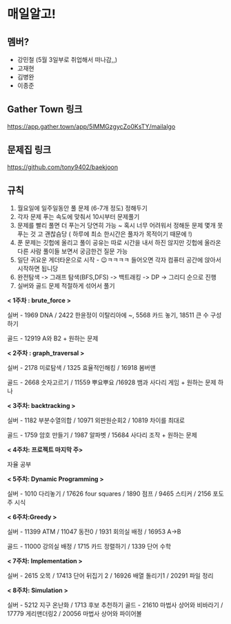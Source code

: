 # 매일알고!

## 멤버?

- 강민철 (5월 3일부로 취업해서 떠나감,,)
- 고재현
- 김병완
- 이종준


## Gather Town 링크

https://app.gather.town/app/5lMMGzgycZo0KsTY/mailalgo


## 문제집 링크
https://github.com/tony9402/baekjoon

## 규칙

1. 월요일에 일주일동안 풀 문제 (6-7개 정도) 정해두기
2. 각자 문제 푸는 속도에 맞춰서 10시부터 문제풀기
3. 문제를 빨리 풀면 더 푸는거 당연히 가능 ~ 혹시 너무 어려워서 정해둔 문제 몇개 못푸는 것 고 괜찮슴당 ( 하루에 최소 한시간은 풀자가 목적이기 때문에 !) 
4. 푼 문제는 깃헙에 올리고 풀이 공유는 따로 시간을 내서 하진 않지만 깃헙에 올라온 다른 사람 풀이들 보면서 궁금한건 질문 가능
5. 일단 귀요운 게더타운으로 시작 - 😉ㅋㅋㅋㅋ 들어오면 각자 컴퓨터 공간에 앉아서 시작하면 됩니당 
6. 완전탐색 -> 그래프 탐색(BFS,DFS) -> 백트래킹 -> DP -> 그리디 순으로 진행
7. 실버와 골드 문제 적절하게 섞어서 풀기



**< 1주차 : brute_force >**

실버 - 1969 DNA / 2422 한윤정이 이탈리아에 ~, 5568 카드 놓기, 18511 큰 수 구성하기

골드 - 12919 A와 B2 + 원하는 문제



**< 2주차 : graph_traversal >**

실버 - 2178 미로탐색 / 1325 효율적인해킹 / 16918 봄버맨

골드 - 2668 숫자고르기 / 11559 뿌요뿌요 /16928 뱀과 사다리 게임 + 원하는 문제 하나



**< 3주차: backtracking >**

실버 - 1182 부분수열의합 / 10971 외판원순회2 / 10819 차이를 최대로

골드 - 1759 암호 만들기 / 1987 알파벳 / 15684 사다리 조작 + 원하는 문제



**< 4주차: 프로젝트 마지막 주>**

자율 공부



**< 5주차: Dynamic Programming >**

실버 - 1010 다리놓기 / 17626 four squares / 1890 점프 / 9465 스티커 / 2156 포도주 시식



**< 6주차:Greedy >**

실버 - 11399 ATM / 11047 동전0 / 1931 회의실 배정 / 16953 A->B 

골드 - 11000 강의실 배정 / 1715 카드 정렬하기 / 1339 단어 수학



**< 7주차: Implementation >**

실버 - 2615 오목 / 17413 단어 뒤집기 2 / 16926 배열 돌리기1 / 20291 파일 정리



**< 8주차: Simulation >**

실버 - 5212 지구 온난화 / 1713 후보 추천하기
골드 - 21610 마법사 상어와 비바라기 / 17779 게리맨더링2 / 20056 마법사 상어와 파이어볼

